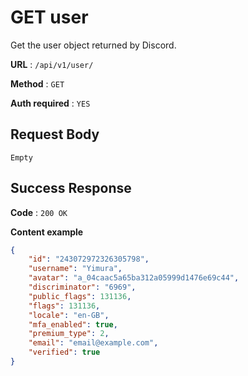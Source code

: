 # GET user

Get the user object returned by Discord.

**URL** : `/api/v1/user/`

**Method** : `GET`

**Auth required** : `YES`

## Request Body

`Empty`

## Success Response

**Code** : `200 OK`

**Content example**

```json
{
    "id": "243072972326305798",
    "username": "Yimura",
    "avatar": "a_04caac5a65ba312a05999d1476e69c44",
    "discriminator": "6969",
    "public_flags": 131136,
    "flags": 131136,
    "locale": "en-GB",
    "mfa_enabled": true,
    "premium_type": 2,
    "email": "email@example.com",
    "verified": true
}
```
